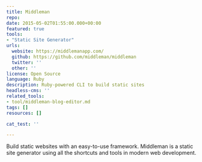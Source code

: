 ```yaml
---
title: Middleman
repo: 
date: 2015-05-02T01:55:00.000+00:00
featured: true
tools:
- "Static Site Generator"
urls:
  website: https://middlemanapp.com/
  github: https://github.com/middleman/middleman
  twitter: ''
  other: ''
license: Open Source
language: Ruby
description: Ruby-powered CLI to build static sites
headless-cms: ''
related_tools:
- tool/middleman-blog-editor.md
tags: []
resources: []

cat_test: ''

---
```

Build static websites with an easy-to-use framework. Middleman is a static site generator using all the shortcuts and tools in modern web development.
